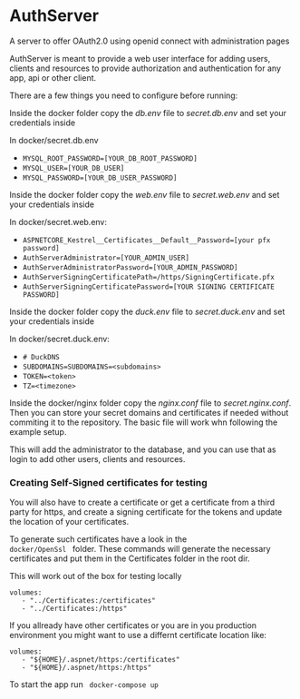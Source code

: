 # AuthServer
A server to offer OAuth2.0 using openid connect with administration pages

AuthServer is meant to provide a web user interface for adding users, clients and resources
to provide authorization and authentication for any app, api or other client.

There are a few things you need to configure before running:

Inside the docker folder copy the *db.env* file to *secret.db.env* and set your credentials inside

In docker/secret.db.env
* `MYSQL_ROOT_PASSWORD=[YOUR_DB_ROOT_PASSWORD]`
* `MYSQL_USER=[YOUR_DB_USER]`
* `MYSQL_PASSWORD=[YOUR_DB_USER_PASSWORD]`

Inside the docker folder copy the *web.env* file to *secret.web.env* and set your credentials inside

In docker/secret.web.env:
* `ASPNETCORE_Kestrel__Certificates__Default__Password=[your pfx password]`
* `AuthServerAdministrator=[YOUR_ADMIN_USER]`
* `AuthServerAdministratorPassword=[YOUR_ADMIN_PASSWORD]`
* `AuthServerSigningCertificatePath=/https/SigningCertificate.pfx`
* `AuthServerSigningCertificatePassword=[YOUR SIGNING CERTIFICATE PASSWORD]`

Inside the docker folder copy the *duck.env* file to *secret.duck.env* and set your credentials inside

In docker/secret.duck.env:
* `# DuckDNS`
* `SUBDOMAINS=SUBDOMAINS=<subdomains>`
* `TOKEN=<token>` 
* `TZ=<timezone>`

Inside the docker/nginx folder copy the *nginx.conf* file to *secret.nginx.conf*. Then you can store your secret domains and certificates if needed without commiting it to the repository.
The basic file will work whn following the example setup.

This will add the administrator to the database, and you can use that as login to add other users, clients and resources.

### Creating Self-Signed certificates for testing

You will also have to create a certificate or get a certificate from a third party for https, 
and create a signing certificate for the tokens and update the location of your
certificates.

To generate such certificates have a look in the <code> docker/OpenSsl </code> folder. These commands
will generate the necessary certificates and put them in the Certificates folder in the root dir.

This will work out of the box for testing locally
```
volumes: 
   - "../Certificates:/certificates"
   - "../Certificates:/https"
```

If you allready have other certificates or you are in you production environment you might want 
to use a differnt certificate location like:
```
volumes:
   - "${HOME}/.aspnet/https:/certificates"
   - "${HOME}/.aspnet/https:/https"
```

To start the app run <code> docker-compose up </code> 

